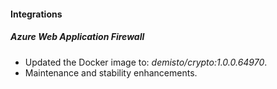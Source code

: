 
#### Integrations

##### Azure Web Application Firewall
- Updated the Docker image to: *demisto/crypto:1.0.0.64970*.
- Maintenance and stability enhancements.

